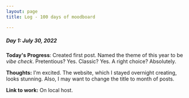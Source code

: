 ```yaml
---
layout: page
title: Log - 100 days of moodboard

---
```



##### Day 1: July 30, 2022

**Today's Progress**: Created first post. Named the theme of this year to be _vibe check_. Pretentious? Yes. Classic? Yes. A right choice? Absolutely.

**Thoughts:** I'm excited. The website, which I stayed overnight creating, looks stunning. Also, I may want to change the title to month of posts.

**Link to work:** On local host. 



<div class="divider"></div>






